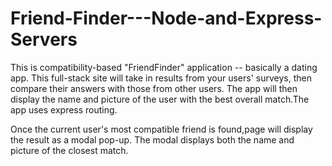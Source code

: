 # Friend-Finder---Node-and-Express-Servers

This is compatibility-based "FriendFinder" application -- basically a dating app. This full-stack site will take in results from your users' surveys, then compare their answers with those from other users. The app will then display the name and picture of the user with the best overall match.The app uses express routing. 

Once the current user's most compatible friend is found,page will display the result as a modal pop-up.
The modal displays both the name and picture of the closest match.
